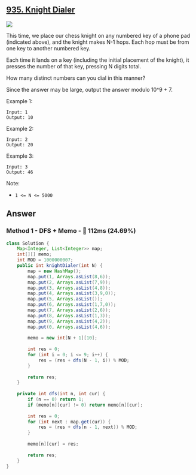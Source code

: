 ## [935. Knight Dialer](https://leetcode.com/problems/knight-dialer/)

![](https://github.com/weltond/DataStructure/blob/master/medium.PNG)

This time, we place our chess knight on any numbered key of a phone pad (indicated above), and the knight makes N-1 hops.  Each hop must be from one key to another numbered key.

Each time it lands on a key (including the initial placement of the knight), it presses the number of that key, pressing N digits total.

How many distinct numbers can you dial in this manner?

Since the answer may be large, output the answer modulo 10^9 + 7.

Example 1:

```
Input: 1
Output: 10
```

Example 2:

```
Input: 2
Output: 20
```

Example 3:

```
Input: 3
Output: 46
```

Note:

- `1 <= N <= 5000`

## Answer
### Method 1 - DFS + Memo - :turtle: 112ms (24.69%)

```java
class Solution {
    Map<Integer, List<Integer>> map;
    int[][] memo;
    int MOD = 1000000007;
    public int knightDialer(int N) {
        map = new HashMap();
        map.put(1, Arrays.asList(8,6));
        map.put(2, Arrays.asList(7,9));
        map.put(3, Arrays.asList(4,8));
        map.put(4, Arrays.asList(3,9,0));
        map.put(5, Arrays.asList());
        map.put(6, Arrays.asList(1,7,0));
        map.put(7, Arrays.asList(2,6));
        map.put(8, Arrays.asList(1,3));
        map.put(9, Arrays.asList(4,2));
        map.put(0, Arrays.asList(4,6));
        
        memo = new int[N + 1][10];
        
        int res = 0;
        for (int i = 0; i <= 9; i++) {
            res = (res + dfs(N - 1, i)) % MOD;
        }
        
        return res;
    }
    
    private int dfs(int n, int cur) {
        if (n == 0) return 1;
        if (memo[n][cur] != 0) return memo[n][cur];
        
        int res = 0;
        for (int next : map.get(cur)) {
            res = (res + dfs(n - 1, next)) % MOD; 
        }
        
        memo[n][cur] = res;
        
        return res;
    }
}
```
